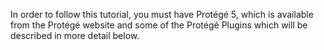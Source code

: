 
In order to follow this tutorial, you must have Protégé 5, which is available from the Protégé website and some of the Protégé Plugins which will be described in more detail below.